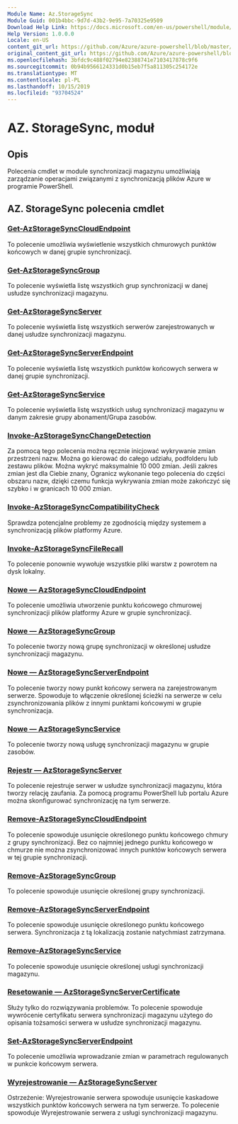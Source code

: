 ```yaml
---
Module Name: Az.StorageSync
Module Guid: 001b4bbc-9d7d-43b2-9e95-7a70325e9509
Download Help Link: https://docs.microsoft.com/en-us/powershell/module/az.storagesync
Help Version: 1.0.0.0
Locale: en-US
content_git_url: https://github.com/Azure/azure-powershell/blob/master/src/StorageSync/StorageSync/help/Az.StorageSync.md
original_content_git_url: https://github.com/Azure/azure-powershell/blob/master/src/StorageSync/StorageSync/help/Az.StorageSync.md
ms.openlocfilehash: 3bfdc9c488f02794e82388741e7103417878c9f6
ms.sourcegitcommit: 0b94b9566124331d0b15eb7f5a811305c254172e
ms.translationtype: MT
ms.contentlocale: pl-PL
ms.lasthandoff: 10/15/2019
ms.locfileid: "93704524"
---
```

# AZ. StorageSync, moduł
## Opis
Polecenia cmdlet w module synchronizacji magazynu umożliwiają zarządzanie operacjami związanymi z synchronizacją plików Azure w programie PowerShell.

## AZ. StorageSync polecenia cmdlet
### [Get-AzStorageSyncCloudEndpoint](Get-AzStorageSyncCloudEndpoint.md)
To polecenie umożliwia wyświetlenie wszystkich chmurowych punktów końcowych w danej grupie synchronizacji.

### [Get-AzStorageSyncGroup](Get-AzStorageSyncGroup.md)
To polecenie wyświetla listę wszystkich grup synchronizacji w danej usłudze synchronizacji magazynu.

### [Get-AzStorageSyncServer](Get-AzStorageSyncServer.md)
To polecenie wyświetla listę wszystkich serwerów zarejestrowanych w danej usłudze synchronizacji magazynu.

### [Get-AzStorageSyncServerEndpoint](Get-AzStorageSyncServerEndpoint.md)
To polecenie wyświetla listę wszystkich punktów końcowych serwera w danej grupie synchronizacji.

### [Get-AzStorageSyncService](Get-AzStorageSyncService.md)
To polecenie wyświetla listę wszystkich usług synchronizacji magazynu w danym zakresie grupy abonament/Grupa zasobów.

### [Invoke-AzStorageSyncChangeDetection](Invoke-AzStorageSyncChangeDetection.md)
Za pomocą tego polecenia można ręcznie inicjować wykrywanie zmian przestrzeni nazw. Można go kierować do całego udziału, podfolderu lub zestawu plików. Można wykryć maksymalnie 10 000 zmian. Jeśli zakres zmian jest dla Ciebie znany, Ogranicz wykonanie tego polecenia do części obszaru nazw, dzięki czemu funkcja wykrywania zmian może zakończyć się szybko i w granicach 10 000 zmian.

### [Invoke-AzStorageSyncCompatibilityCheck](Invoke-AzStorageSyncCompatibilityCheck.md)
Sprawdza potencjalne problemy ze zgodnością między systemem a synchronizacją plików platformy Azure.

### [Invoke-AzStorageSyncFileRecall](Invoke-AzStorageSyncFileRecall.md)
To polecenie ponownie wywołuje wszystkie pliki warstw z powrotem na dysk lokalny.

### [Nowe — AzStorageSyncCloudEndpoint](New-AzStorageSyncCloudEndpoint.md)
To polecenie umożliwia utworzenie punktu końcowego chmurowej synchronizacji plików platformy Azure w grupie synchronizacji.

### [Nowe — AzStorageSyncGroup](New-AzStorageSyncGroup.md)
To polecenie tworzy nową grupę synchronizacji w określonej usłudze synchronizacji magazynu.

### [Nowe — AzStorageSyncServerEndpoint](New-AzStorageSyncServerEndpoint.md)
To polecenie tworzy nowy punkt końcowy serwera na zarejestrowanym serwerze. Spowoduje to włączenie określonej ścieżki na serwerze w celu zsynchronizowania plików z innymi punktami końcowymi w grupie synchronizacja.

### [Nowe — AzStorageSyncService](New-AzStorageSyncService.md)
To polecenie tworzy nową usługę synchronizacji magazynu w grupie zasobów.

### [Rejestr — AzStorageSyncServer](Register-AzStorageSyncServer.md)
To polecenie rejestruje serwer w usłudze synchronizacji magazynu, która tworzy relację zaufania. Za pomocą programu PowerShell lub portalu Azure można skonfigurować synchronizację na tym serwerze.

### [Remove-AzStorageSyncCloudEndpoint](Remove-AzStorageSyncCloudEndpoint.md)
To polecenie spowoduje usunięcie określonego punktu końcowego chmury z grupy synchronizacji. Bez co najmniej jednego punktu końcowego w chmurze nie można zsynchronizować innych punktów końcowych serwera w tej grupie synchronizacji.

### [Remove-AzStorageSyncGroup](Remove-AzStorageSyncGroup.md)
To polecenie spowoduje usunięcie określonej grupy synchronizacji.

### [Remove-AzStorageSyncServerEndpoint](Remove-AzStorageSyncServerEndpoint.md)
To polecenie spowoduje usunięcie określonego punktu końcowego serwera. Synchronizacja z tą lokalizacją zostanie natychmiast zatrzymana.

### [Remove-AzStorageSyncService](Remove-AzStorageSyncService.md)
To polecenie spowoduje usunięcie określonej usługi synchronizacji magazynu.

### [Resetowanie — AzStorageSyncServerCertificate](Reset-AzStorageSyncServerCertificate.md)
Służy tylko do rozwiązywania problemów. To polecenie spowoduje wywrócenie certyfikatu serwera synchronizacji magazynu użytego do opisania tożsamości serwera w usłudze synchronizacji magazynu.

### [Set-AzStorageSyncServerEndpoint](Set-AzStorageSyncServerEndpoint.md)
To polecenie umożliwia wprowadzanie zmian w parametrach regulowanych w punkcie końcowym serwera.

### [Wyrejestrowanie — AzStorageSyncServer](Unregister-AzStorageSyncServer.md)
Ostrzeżenie: Wyrejestrowanie serwera spowoduje usunięcie kaskadowe wszystkich punktów końcowych serwera na tym serwerze. To polecenie spowoduje Wyrejestrowanie serwera z usługi synchronizacji magazynu.

